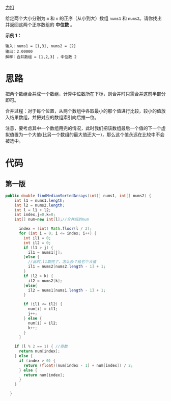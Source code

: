 [力扣](https://leetcode-cn.com/problems/median-of-two-sorted-arrays/)

给定两个大小分别为 `m` 和 `n` 的正序（从小到大）数组 `nums1` 和 `nums2`。请你找出并返回这两个正序数组的 **中位数** 。

**示例 1：**

```
输入：nums1 = [1,3], nums2 = [2]
输出：2.00000
解释：合并数组 = [1,2,3] ，中位数 2
```

# 思路

把两个数组合并成一个数组，计算中位数所在下标，则合并时只需合并这前半部分即可。

合并过程：对于每个位置，从两个数组中各取最小的那个值进行比较，较小的值放入结果数组，并把对应的数组索引向后推一位。

注意，要考虑其中一个数组用完的情况，此时我们把该数组最后一个值的下一个虚拟值置为一个大值(比另一个数组的最大值还大一)，那么这个值永远在比较中不会被选中。

# 代码

## 第一版

```java
public double findMedianSortedArrays(int[] nums1, int[] nums2) {
    int l1 = nums1.length;
    int l2 = nums2.length;
    int l = l1 + l2;
    int index,j=0,k=0;
    int[] num=new int[l];//合并后的num

      index = (int) Math.floor(l / 2);
      for (int i = 0; i <= index; i++) {
        int il1 = 0;
        int il2 = 0;
        if (l1 > j) {
          il1 = nums1[j];
        }else {
          //此时,l1取完了，怎么办？给它个大值
          il1 = nums2[nums2.length - 1] + 1;
        }
        if (l2 > k) {
          il2 = nums2[k];
        }else{
          il2 = nums1[nums1.length - 1] + 1;
        }

        if (il1 <= il2) {
          num[i] = il1;
          j++;
        } else {
          num[i] = il2;
          k++;
        }
      }

    if (l % 2 == 1) { //奇数
      return num[index];
    } else {
      if (index > 0) {
        return (float)(num[index - 1] + num[index]) / 2;
      } else {
        return num[index];
      }
    }

  }
```

